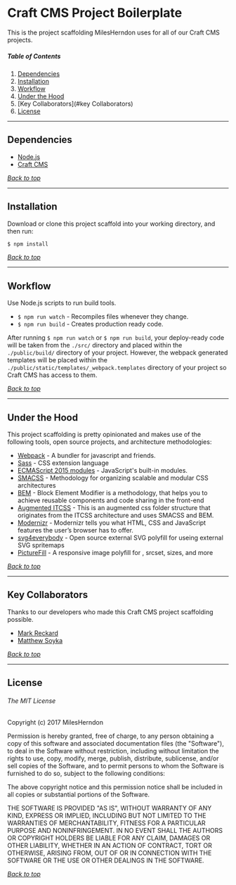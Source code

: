 # Craft CMS Project Boilerplate

This is the project scaffolding MilesHerndon uses for all of our Craft CMS projects.

##### Table of Contents

1. [Dependencies](#Dependencies)
1. [Installation](#Installation)
1. [Workflow](#workflow)
1. [Under the Hood](#under-the-hood)
1. [Key Collaborators](#key Collaborators)
1. [License](#license)

*****


## Dependencies
* [Node.js](https://nodejs.org/en/)
* [Craft CMS](https://craftcms.com)

_[Back to top](#table-of-contents)_

*****

## Installation

Download or clone this project scaffold into your working directory, and then run:

``` sh
$ npm install
```

_[Back to top](#table-of-contents)_

*****

## Workflow

Use Node.js scripts to run build tools.

* `$ npm run watch` - Recompiles files whenever they change.
* `$ npm run build` - Creates production ready code.

After running `` $ npm run watch `` or `` $ npm run build ``, your deploy-ready code will be taken from the ``./src/`` directory and placed within the ``./public/build/`` directory of your project. However, the webpack generated templates will be placed within the ``./public/static/templates/_webpack.templates`` directory of your project so Craft CMS has access to them.

_[Back to top](#table-of-contents)_

*****

## Under the Hood
This project scaffolding is pretty opinionated and makes use of the following tools, open source projects, and architecture methodologies:

* [Webpack](https://webpack.js.org/) - A bundler for javascript and friends.
* [Sass](http://sass-lang.com/) - CSS extension language
* [ECMAScript 2015 modules](https://developer.mozilla.org/en-US/docs/Web/JavaScript/New_in_JavaScript/ECMAScript_2015_support_in_Mozilla) - JavaScript's built-in modules.
* [SMACSS](https://smacss.com/) - Methodology for organizing scalable and modular CSS architectures
* [BEM](http://getbem.com/) -  Block Element Modifier is a methodology, that helps you to achieve reusable components and code sharing in the front-end
* [Augmented ITCSS](https://github.com/m-soyka/Augment-ITCSS) - This is an augmented css folder structure that originates from the ITCSS architecture and uses SMACSS and BEM.
* [Modernizr](https://modernizr.com/) - Modernizr tells you what HTML, CSS and JavaScript features the user’s browser has to offer.
* [svg4everybody](https://github.com/jonathantneal/svg4everybody) - Open source external SVG polyfill for useing external SVG spritemaps
* [PictureFill](https://github.com/scottjehl/picturefill) - A responsive image polyfill for <picture>, srcset, sizes, and more

_[Back to top](#table-of-contents)_

*****

## Key Collaborators
Thanks to our developers who made this Craft CMS project scaffolding possible.
* [Mark Reckard](https://github.com/marker004)
* [Matthew Soyka](https://github.com/m-soyka)

_[Back to top](#table-of-contents)_

*****

## License

###### The MIT License

Copyright (c) 2017 MilesHerndon

Permission is hereby granted, free of charge, to any person obtaining a copy of this software and associated documentation files (the "Software"), to deal in the Software without restriction, including without limitation the rights to use, copy, modify, merge, publish, distribute, sublicense, and/or sell copies of the Software, and to permit persons to whom the Software is furnished to do so, subject to the following conditions:

The above copyright notice and this permission notice shall be included in all copies or substantial portions of the Software.

THE SOFTWARE IS PROVIDED "AS IS", WITHOUT WARRANTY OF ANY KIND, EXPRESS OR IMPLIED, INCLUDING BUT NOT LIMITED TO THE WARRANTIES OF MERCHANTABILITY, FITNESS FOR A PARTICULAR PURPOSE AND NONINFRINGEMENT. IN NO EVENT SHALL THE AUTHORS OR COPYRIGHT HOLDERS BE LIABLE FOR ANY CLAIM, DAMAGES OR OTHER LIABILITY, WHETHER IN AN ACTION OF CONTRACT, TORT OR OTHERWISE, ARISING FROM, OUT OF OR IN CONNECTION WITH THE SOFTWARE OR THE USE OR OTHER DEALINGS IN THE SOFTWARE.

_[Back to top](#table-of-contents)_
